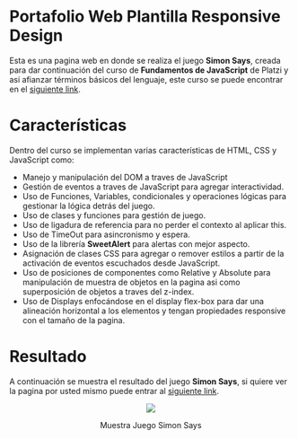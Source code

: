 # Portafolio Web Plantilla Responsive Design
Esta es una pagina web en donde se realiza el juego **Simon Says**, creada para dar continuación del curso de **Fundamentos de JavaScript** de Platzi y asi afianzar términos básicos del lenguaje, este curso se puede encontrar en el [siguiente link](https://platzi.com/clases/fundamentos-javascript/).

# Características
Dentro del curso se implementan varias características de HTML, CSS y JavaScript como:

* Manejo y manipulación del DOM a traves de JavaScript
* Gestión de eventos a traves de JavaScript para agregar interactividad.
* Uso de Funciones, Variables, condicionales y operaciones lógicas para gestionar la lógica detrás del juego.
* Uso de clases y funciones para gestión de juego.
* Uso de ligadura de referencia para no perder el contexto al aplicar this.
* Uso de TimeOut para asincronismo y espera.
* Uso de la librería **SweetAlert** para alertas con mejor aspecto.
* Asignación de clases CSS para agregar o remover estilos a partir de la activación de eventos escuchados desde JavaScript.
* Uso de posiciones de componentes como Relative y Absolute para manipulación de muestra de objetos en la pagina asi como superposición de objetos a traves del z-index.
* Uso de Displays enfocándose en el display flex-box para dar una alineación horizontal a los elementos y tengan propiedades responsive con el tamaño de la pagina.

# Resultado
A continuación se muestra el resultado del juego **Simon Says**, si quiere ver la pagina por usted mismo puede entrar al [siguiente link](https://crissud.github.io/SimonSaysGame/index.html).

<div align='center'>
    <img  src='https://i.imgur.com/GRvYvje.png'>
    <p>Muestra Juego Simon Says</p>
</div>
